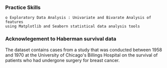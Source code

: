 ### Practice Skills
    o Exploratory Data Analysis : Univariate and Bivarate Analysis of features 
    using Matplotlib and Seaborn statistical data analysis tools
    
### Acknowlegement to Haberman survival data
The dataset contains cases from a study that was conducted between 1958 and 1970 at the
University of Chicago's Billings Hospital on the survival of patients who had undergone surgery for breast cancer.
